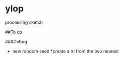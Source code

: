 ylop
====

processing sketch


##To do

###Debug
* new random seed
*create a tri from the two nearest
